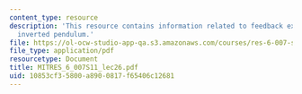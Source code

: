 ```yaml
---
content_type: resource
description: 'This resource contains information related to feedback example: the
  inverted pendulum.'
file: https://ol-ocw-studio-app-qa.s3.amazonaws.com/courses/res-6-007-signals-and-systems-spring-2011/10853cf35800a8900817f65406c12681_MITRES_6_007S11_lec26.pdf
file_type: application/pdf
resourcetype: Document
title: MITRES_6_007S11_lec26.pdf
uid: 10853cf3-5800-a890-0817-f65406c12681
---
```

